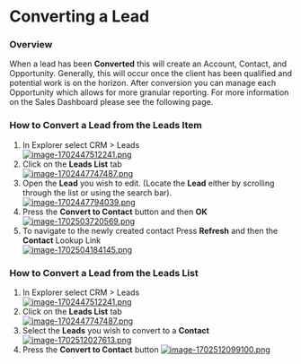 # Converting a Lead

### Overview

When a lead has been **Converted** this will create an Account, Contact, and Opportunity. Generally, this will occur once the client has been qualified and potential work is on the horizon. After conversion you can manage each Opportunity which allows for more granular reporting. For more information on the Sales Dashboard please see the following page.

### How to Convert a Lead from the Leads Item

1. In Explorer select CRM &gt; Leads  
    [![image-1702447512241.png](https://docs.rapidplatform.com/uploads/images/gallery/2023-12/scaled-1680-/qVpT5MsP5LOSsKCy-image-1702447512241.png)](https://docs.rapidplatform.com/uploads/images/gallery/2023-12/qVpT5MsP5LOSsKCy-image-1702447512241.png)
2. Click on the **Leads List** tab  
    [![image-1702447747487.png](https://docs.rapidplatform.com/uploads/images/gallery/2023-12/scaled-1680-/I2qByIBGlBc9O2Dz-image-1702447747487.png)](https://docs.rapidplatform.com/uploads/images/gallery/2023-12/I2qByIBGlBc9O2Dz-image-1702447747487.png)
3. Open the **Lead** you wish to edit. (Locate the **Lead** either by scrolling through the list or using the search bar).  
    [![image-1702447794039.png](https://docs.rapidplatform.com/uploads/images/gallery/2023-12/scaled-1680-/sJHJAwNNBkrdQT5I-image-1702447794039.png)](https://docs.rapidplatform.com/uploads/images/gallery/2023-12/sJHJAwNNBkrdQT5I-image-1702447794039.png)
4. Press the **Convert to Contact** button and then **OK** [![image-1702503720569.png](https://docs.rapidplatform.com/uploads/images/gallery/2023-12/scaled-1680-/eDXIjTQ7GGx3qY35-image-1702503720569.png)](https://docs.rapidplatform.com/uploads/images/gallery/2023-12/eDXIjTQ7GGx3qY35-image-1702503720569.png)
5. To navigate to the newly created contact Press **Refresh** and then the **Contact** Lookup Link  
    [![image-1702504184145.png](https://docs.rapidplatform.com/uploads/images/gallery/2023-12/scaled-1680-/FCc3XcwjwtgNtvCN-image-1702504184145.png)](https://docs.rapidplatform.com/uploads/images/gallery/2023-12/FCc3XcwjwtgNtvCN-image-1702504184145.png)

### How to Convert a Lead from the Leads List

1. In Explorer select CRM &gt; Leads  
    [![image-1702447512241.png](https://docs.rapidplatform.com/uploads/images/gallery/2023-12/scaled-1680-/qVpT5MsP5LOSsKCy-image-1702447512241.png)](https://docs.rapidplatform.com/uploads/images/gallery/2023-12/qVpT5MsP5LOSsKCy-image-1702447512241.png)
2. Click on the **Leads List** tab  
    [![image-1702447747487.png](https://docs.rapidplatform.com/uploads/images/gallery/2023-12/scaled-1680-/I2qByIBGlBc9O2Dz-image-1702447747487.png)](https://docs.rapidplatform.com/uploads/images/gallery/2023-12/I2qByIBGlBc9O2Dz-image-1702447747487.png)
3. Select the **Leads** you wish to convert to a **Contact** [![image-1702512027613.png](https://docs.rapidplatform.com/uploads/images/gallery/2023-12/scaled-1680-/5ZxAwgNSRxnCtDhu-image-1702512027613.png)](https://docs.rapidplatform.com/uploads/images/gallery/2023-12/5ZxAwgNSRxnCtDhu-image-1702512027613.png)
4. Press the **Convert to Contact** button [![image-1702512099100.png](https://docs.rapidplatform.com/uploads/images/gallery/2023-12/scaled-1680-/XCUOnKr27pNrLFH6-image-1702512099100.png)](https://docs.rapidplatform.com/uploads/images/gallery/2023-12/XCUOnKr27pNrLFH6-image-1702512099100.png)